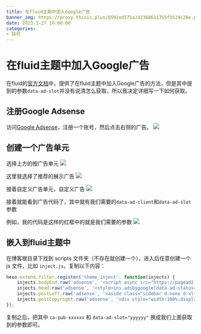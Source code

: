 ```yaml
---
title: 在fluid主题中加入Google广告
banner_img: https://proxy.thisis.plus/8592ed575a242368611755f5529c28e.png
date: 2023-1-27 10:00:00
categories:
- 踩坑
---
```

# 在fluid主题中加入Google广告

在fluid的[官方文档](https://hexo.fluid-dev.com/posts/fluid-adsense/)中，提供了在fluid主题中加入Google广告的方法，但是其中提到的参数`data-ad-slot`并没有说清怎么获取，所以我决定详细写一下如何获取。

## 注册Google Adsense
访问[Google Adsense](https://www.google.com/adsense/start/)，注册一个账号，然后点击右侧的广告。
![](https://proxy.thisis.plus/20230127100353.png)

## 创建一个广告单元
选择上方的按广告单元
![](https://proxy.thisis.plus/20230127100502.png)

这里我选择了推荐的展示广告
![](https://proxy.thisis.plus/20230127100605.png)

接着自定义广告单元，自定义广告
![](https://proxy.thisis.plus/20230127100808.png)

接着就能看到广告代码了，其中就有我们需要的`data-ad-client`和`data-ad-slot`参数

例如，我的代码是这样的红框中的就是我们需要的参数
![](https://proxy.thisis.plus/20230127101239.png)

## 嵌入到fluid主题中
在博客根目录下找到 scripts 文件夹（不存在就创建一个），进入后任意创建一个 js 文件，比如 `inject.js`，复制以下内容：
```javascript
hexo.extend.filter.register('theme_inject', function(injects) {
	injects.bodyEnd.raw('adsense', '<script async src="https://pagead2.googlesyndication.com/pagead/js/adsbygoogle.js?client=ca-pub-xxxxxx" crossorigin="anonymous"></script>');
	injects.head.raw('adsense', '<style>ins.adsbygoogle[data-ad-status="unfilled"] { display: none !important; }</style>');
	injects.postLeft.raw('adsense', '<aside class="sidebar d-none d-xl-block" style="margin-right:-1rem;z-index:-1"><ins class="adsbygoogle" style="display:flex;justify-content:center;min-width:160px;max-width:300px;width:100%;height:600px;position:sticky;top:2rem" data-ad-client="ca-pub-xxxxxx" data-ad-slot="yyyyyy"></ins><script> (adsbygoogle = window.adsbygoogle || []).push({}); </script></aside>');
	injects.postCopyright.raw('adsense', '<div style="width:100%;display:flex;justify-content:center;margin-bottom:1.5rem"><ins class="adsbygoogle" style="display:flex;justify-content:center;max-width:845px;width:100%;height:90px" data-ad-client="ca-pub-xxxxxx" data-ad-slot="yyyyyy"></ins><script> (adsbygoogle = window.adsbygoogle || []).push({}); </script></div>');
});
```
复制之后，把其中 `ca-pub-xxxxxx` 和 `data-ad-slot="yyyyyy"` 换成我们上面获取到的参数即可。